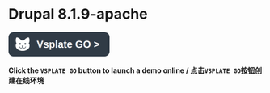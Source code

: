 # Drupal 8.1.9-apache

<a href="https://www.vsplate.com/?docker-compose=https://github.com/vsplate/dcenvs/drupal/8.1.9-apache"><img alt="VSPLATE GO" src="https://raw.githubusercontent.com/vsplate/images/master/vsgo_btn.png" width="200px"></a>

**Click the `VSPLATE GO` button to launch a demo online / 点击`VSPLATE GO`按钮创建在线环境**